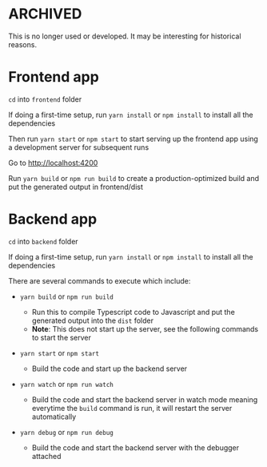 # ARCHIVED

This is no longer used or developed. It may be interesting for historical reasons.

# Frontend app

`cd` into `frontend` folder

If doing a first-time setup, run `yarn install` or `npm install` to install all the dependencies

Then run `yarn start` or `npm start` to start serving up the frontend app using a development server for subsequent runs

Go to [http://localhost:4200](http://localhost:4200)

Run `yarn build` or `npm run build` to create a production-optimized build and put the generated output in frontend/dist

# Backend app

`cd` into `backend` folder

If doing a first-time setup, run `yarn install` or `npm install` to install all the dependencies

There are several commands to execute which include:

* `yarn build` or `npm run build`
    - Run this to compile Typescript code to Javascript and put the generated output into the `dist` folder
    - **Note**: This does not start up the server, see the following commands to start the server

* `yarn start` or `npm start`
    - Build the code and start up the backend server
    
* `yarn watch` or `npm run watch`
    - Build the code and start the backend server in watch mode meaning everytime the `build` command is run, it will restart the server automatically
    
* `yarn debug` or `npm run debug`
    - Build the code and start the backend server with the debugger attached

